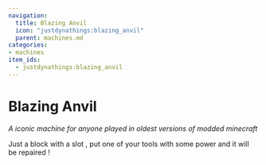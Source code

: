 ```yaml
---
navigation:
  title: Blazing Anvil
  icon: "justdynathings:blazing_anvil"
  parent: machines.md
categories:
- machines
item_ids:
  - justdynathings:blazing_anvil
---
```


# Blazing Anvil

*A iconic machine for anyone played in oldest versions of modded minecraft*

Just a block with a slot , put one of your tools with some power and it will be repaired !

<RecipeFor id="justdynathings:blazing_anvil" />